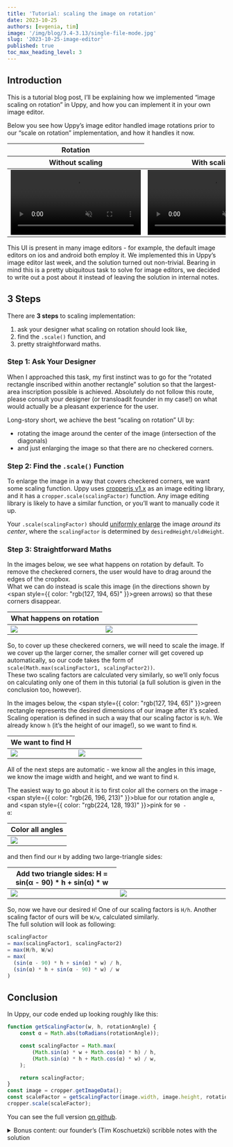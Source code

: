 ```yaml
---
title: 'Tutorial: scaling the image on rotation'
date: 2023-10-25
authors: [evgenia, tim]
image: '/img/blog/3.4-3.13/single-file-mode.jpg'
slug: '2023-10-25-image-editor'
published: true
toc_max_heading_level: 3
---
```


<!--retext-simplify disable prior-to all-of employ very represents-->

## Introduction

This is a tutorial blog post, I’ll be explaining how we implemented “image
scaling on rotation” in Uppy, and how you can implement it in your own image
editor.

Below you see how Uppy’s image editor handled image rotations prior to our
“scale on rotation” implementation, and how it handles it now.

<table style={{ textAlign: "center" }}>
  <thead>
  <tr>
    <th colspan={2}>
      Rotation
    </th>
  </tr>

  <tr>
    <th>Without scaling</th>
    <th>With scaling</th>
  </tr>
  </thead>

  <tbody>
  <tr>
  <td>
    <video controls muted autoplay>
      <source src="/img/blog/2023-10-25-image-editor/without-scaling.mov" type="video/mp4" />
    </video>
  </td>

  <td>
    <video controls muted autoplay>
      <source src="/img/blog/2023-10-25-image-editor/with-scaling.mov" type="video/mp4" />
    </video>
  </td>
  </tr>
  </tbody>
</table>

This UI is present in many image editors - for example, the default image
editors on ios and android both employ it. We implemented this in Uppy’s image
editor last week, and the solution turned out non-trivial. Bearing in mind this
is a pretty ubiquitous task to solve for image editors, we decided to write out
a post about it instead of leaving the solution in internal notes.

## 3 Steps

There are **3 steps** to scaling implementation:

1. ask your designer what scaling on rotation should look like,
1. find the `.scale()` function, and
1. pretty straightforward maths.

### Step 1: Ask Your Designer

When I approached this task, my first instinct was to go for the “rotated
rectangle inscribed within another rectangle” solution so that the largest-area
inscription possible is achieved. Absolutely do not follow this route, please
consult your designer (or transloadit founder in my case!) on what would
actually be a pleasant experience for the user.

Long-story short, we achieve the best “scaling on rotation” UI by:

- rotating the image around the center of the image (intersection of the
  diagonals)
- and just enlarging the image so that there are no checkered corners.

### Step 2: Find the `.scale()` Function

To enlarge the image in a way that covers checkered corners, we want some
scaling function. Uppy uses
[cropperjs v1.x](https://github.com/fengyuanchen/cropperjs) as an image editing
library, and it has a `cropper.scale(scalingFactor)` function. Any image editing
library is likely to have a similar function, or you’ll want to manually code it
up.

Your `.scale(scalingFactor)` should
[uniformly enlarge](<https://en.wikipedia.org/wiki/Scaling_(geometry)#Uniform_scaling>)
the image _around its center_, where the `scalingFactor` is determined by
`desiredHeight/oldHeight`.

### Step 3: Straightforward Maths

In the images below, we see what happens on rotation by default. To remove the
checkered corners, the user would have to drag around the edges of the
cropbox.  
What we can do instead is scale this image (in the directions shown by <span
style={{ color: "rgb(127, 194, 65)" }}>green arrows</span>) so that these
corners disappear.

<table style={{ background: "rgb(250, 250, 250)" }}>
  <thead>
  <tr><th colspan={2}>What happens on rotation</th></tr>
  </thead>

  <tbody>
  <tr>
  <td width="50%">
    <img style={{ maxWidth: 300 }} src="/img/blog/2023-10-25-image-editor/1a.png" />
  </td>

  <td width="50%">
    <img style={{ maxWidth: 340 }} src="/img/blog/2023-10-25-image-editor/1b.png" />
  </td>
  </tr>
  </tbody>
</table>

So, to cover up these checkered corners, we will need to scale the image. If we
cover up the larger corner, the smaller corner will get covered up
automatically, so our code takes the form of
`scale(Math.max(scalingFactor1, scalingFactor2))`.  
These two scaling factors are calculated very similarly, so we’ll only focus on
calculating only one of them in this tutorial (a full solution is given in the
conclusion too, however).

In the images below, the <span style={{ color: "rgb(127, 194, 65)" }}>green
rectangle</span> represents the desired dimensions of our image after it’s
scaled. Scaling operation is defined in such a way that our scaling factor is
`H/h`. We already know `h` (it’s the height of our image!), so we want to find
`H`.

<table style={{ background: "rgb(250, 250, 250)" }}>
  <thead>
  <tr><th colspan={2}>We want to find H</th></tr>
  </thead>

  <tbody>
  <tr>
  <td width="50%">
    <img src="/img/blog/2023-10-25-image-editor/2a.png" />
  </td>

  <td width="50%">
    <img src="/img/blog/2023-10-25-image-editor/2b.png" />
  </td>
  </tr>
  </tbody>
</table>

All of the next steps are automatic - we know all the angles in this image, we
know the image width and height, and we want to find `H`.

The easiest way to go about it is to first color all the corners on the
image - <span style={{ color: "rgb(26, 196, 213)" }}>blue</span> for our
rotation angle <code>α</code>,
and <span style={{ color: "rgb(224, 128, 193)" }}>pink</span>
for <code>90 - α</code>:

<table style={{ background: "rgb(250, 250, 250)", textAlign: "center" }}>
  <thead style={{ display: "table", width: "100%" }}>
  <tr><th>Color all angles</th></tr>
  </thead>

  <tbody style={{ display: "table", width: "100%" }}>
  <tr>
  <td>
    <img style={{ width: 500 }} src="/img/blog/2023-10-25-image-editor/3.png" />
  </td>
  </tr>
  </tbody>
</table>

and then find our `H` by adding two large-triangle sides:

<table style={{ background: "rgb(250, 250, 250)" }}>
  <thead>
  <tr><th colspan={2}>Add two triangle sides: H = sin(α - 90) * h + sin(α) * w</th></tr>
  </thead>

  <tbody>
  <tr>
  <td width="50%">
    <img src="/img/blog/2023-10-25-image-editor/4a.png" />
  </td>

  <td width="50%">
    <img src="/img/blog/2023-10-25-image-editor/4b.png" />
  </td>
  </tr>
  </tbody>
</table>

So, now we have our desired `H`! One of our scaling factors is `H/h`. Another
scaling factor of ours will be `W/w`, calculated similarly.  
The full solution will look as following:

```javascript
scalingFactor
= max(scalingFactor1, scalingFactor2)
= max(H/h, W/w)
= max(
  (sin(α - 90) * h + sin(α) * w) / h,
  (sin(α) * h + sin(α - 90) * w) / w
)
```

## Conclusion

In Uppy, our code ended up looking roughly like this:

```javascript
function getScalingFactor(w, h, rotationAngle) {
	const α = Math.abs(toRadians(rotationAngle));

	const scalingFactor = Math.max(
		(Math.sin(α) * w + Math.cos(α) * h) / h,
		(Math.sin(α) * h + Math.cos(α) * w) / w,
	);

	return scalingFactor;
}
const image = cropper.getImageData();
const scaleFactor = getScalingFactor(image.width, image.height, rotationAngle);
cropper.scale(scaleFactor);
```

You can see the full version
[on github](https://github.com/transloadit/uppy/blob/12e08ada02b9080bd5e1d19526bdf8a2010e62a1/packages/%40uppy/image-editor/src/utils/getScaleFactorThatRemovesDarkCorners.js).

<details>
  <summary>Bonus content: our founder’s (Tim Koschuetzki) scribble notes with the solution</summary>
  <img src="/img/blog/2023-10-25-image-editor/tim.jpg"/>
</details>
